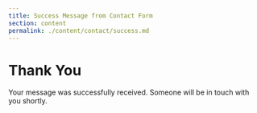 ```yaml
---
title: Success Message from Contact Form
section: content
permalink: ./content/contact/success.md
---
```

# Thank You
Your message was successfully received. Someone will be in touch with you shortly.
